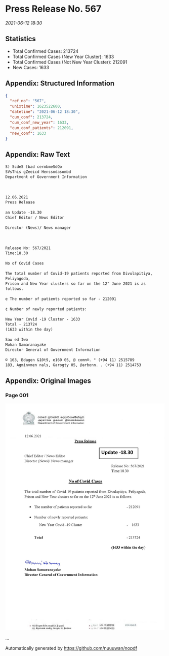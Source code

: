 
# Press Release No. 567
*2021-06-12 18:30*
## Statistics
* Total Confirmed Cases: 213724
* Total Confirmed Cases (New Year Cluster): 1633
* Total Confirmed Cases (Not New Year Cluster): 212091
* New Cases: 1633




## Appendix: Structured Information
```json
{
  "ref_no": "567",
  "unixtime": 1623522600,
  "datetime": "2021-06-12 18:30",
  "cum_conf": 213724,
  "cum_conf_new_year": 1633,
  "cum_conf_patients": 212091,
  "new_conf": 1633
}
```

## Appendix: Raw Text
```text
S) ScdeS [bad cermbmeSdQo
SVsThis gZeeicd Henssndasombd
Department of Government Information

 

12.06.2021
Press Release

an Update -18.30
Chief Editor / News Editor

Director (News)/ News manager

 

Release No: 567/2021
Time:18.30

No of Covid Cases

The total number of Covid-19 patients reported from Divulapitiya, Peliyagoda,
Prison and New Year clusters so far on the 12" June 2021 is as follows.

e The number of patients reported so far - 212091

¢ Number of newly reported patients:

New Year Covid -19 Cluster - 1633
Total - 213724
(1633 within the day)

Saw ed Iwo
Mohan Samaranayake
Director General of Government Information

© 163, Bdagen &10t9, e160 05, @ comn®. ° (+94 11) 2515789
183, Agminvmen nals, Garogty 05, @arbonn. . (+94 11) 2514753

```

## Appendix: Original Images

### Page 001

![page_no](./nopdf.dgigovlk.ref567.page001.jpeg)
        

...

Automatically generated by https://github.com/nuuuwan/nopdf

    
    